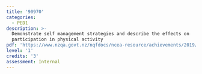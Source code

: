 ```yaml
---
title: '90970'
categories:
  - PED1
description: >-
  Demonstrate self management strategies and describe the effects on
  participation in physical activity
pdf: 'https://www.nzqa.govt.nz/nqfdocs/ncea-resource/achievements/2019/as90970.pdf'
level: '1'
credits: '3'
assessment: Internal
---
```


